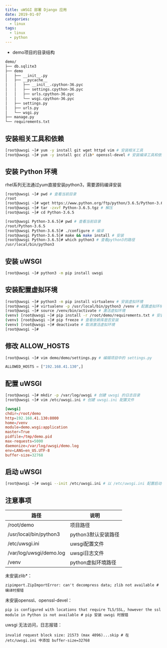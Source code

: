 ```yaml
---
title: uWSGI 部署 Django 应用
date: 2019-01-07
categories:
  - linux
tags:
  - linux
  - python
---
```


<!-- more -->

+ demo项目的目录结构

```bash
demo/
├── db.sqlite3
├── demo
│   ├── __init__.py
│   ├── __pycache__
│   │   ├── __init__.cpython-36.pyc
│   │   ├── settings.cpython-36.pyc
│   │   ├── urls.cpython-36.pyc
│   │   └── wsgi.cpython-36.pyc
│   ├── settings.py
│   ├── urls.py
│   └── wsgi.py
├── manage.py
└── requirements.txt
```

## 安装相关工具和依赖

```bash
[root@uwsgi ~]# yum -y install git wget httpd vim # 安装相关工具
[root@uwsgi ~]# yum -y install gcc zlib* openssl-devel # 安装编译工具和依赖库
```
## 安装 Python 环境
rhel系列无法通过yum直接安装python3，需要源码编译安装
```bash
[root@uwsgi ~]# pwd # 查看当前目录
/root
[root@uwsgi ~]# wget https://www.python.org/ftp/python/3.6.5/Python-3.6.5.tgz # 下载python3.6.5
[root@uwsgi ~]# tar -zxvf Python-3.6.5.tgz # 解压
[root@uwsgi ~]# cd Python-3.6.5

[root@uwsgi Python-3.6.5]# pwd # 查看当前目录
/root/Python-3.6.5
[root@uwsgi Python-3.6.5]# ./configure # 编译
[root@uwsgi Python-3.6.5]# make && make install # 安装
[root@uwsgi Python-3.6.5]# which python3 # 查看python3的路径
/usr/local/bin/python3
```

## 安装 uWSGI
```bash
[root@uwsgi ~]# python3 -m pip install uwsgi
```
## 安装配置虚拟环境
```bash
[root@uwsgi ~]# python3 -m pip install virtualenv # 安装虚拟环境
[root@uwsgi ~]# virtualenv -p /usr/local/bin/python3 /venv # 配置虚拟环境
[root@uwsgi ~]# source /venv/bin/activate # 激活虚拟环境
(venv) [root@uwsgi ~]# pip install -r /root/demo/requirements.txt # 安装项目依赖
(venv) [root@uwsgi ~]# pip freeze # 查看依赖库是否安装
(venv) [root@uwsgi ~]# deactivate # 取消激活虚拟环境
[root@uwsgi ~]# 
```

## 修改 ALLOW_HOSTS
```bash
[root@uwsgi ~]# vim demo/demo/settings.py # 编辑项目中的 settings.py
```
```py
ALLOWED_HOSTS = ["192.168.41.130",]
```

## 配置 uWSGI
```bash
[root@uwsgi ~]# mkdir -p /var/log/uwsgi # 创建 uwsgi 的日志目录
[root@uwsgi ~]# vim /etc/uwsgi.ini # 创建 uwsgi.ini 配置文件
```

```conf
[uwsgi]
chdir=/root/demo
http=192.168.41.130:8000
home=/venv
module=demo.wsgi:application
master=True
pidfile=/tmp/demo.pid
max-requests=5000
daemonize=/var/log/uwsgi/demo.log
env=LANG=en_US.UTF-8
buffer-size=32768
```

## 启动 uWSGI
```bash
[root@uwsgi ~]# uwsgi --init /etc/uwsgi.ini # 以 /etc/uwsgi.ini 配置启动 uwsgi
```

## 注意事项

|路径|说明|
|-|-|
|/root/demo|项目路径|
|/usr/local/bin/python3|python3默认安装路径|
|/etc/uwsgi.ini|uwsgi配置文件|
|/var/log/uwsgi/demo.log|uwsgi日志文件|
|/venv|python虚拟环境路径|

未安装zlib*：
```
zipimport.ZipImportError: can't decompress data; zlib not available # 编译时报错
```
未安装openssl、openssl-devel：
```
pip is configured with locations that require TLS/SSL, however the ssl module in Python is not available # pip 安装 uwsgi 时报错
```
uwsgi 无法访问，日志报错：
```
invalid request block size: 21573 (max 4096)...skip # 在 /etc/uwsgi.ini 中添加 buffer-size=32768
```